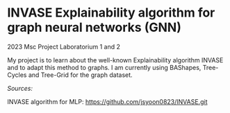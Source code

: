 # INVASE Explainability algorithm for graph neural networks (GNN)

2023  Msc Project Laboratorium 1 and 2

My project is to learn about the well-known Explainability algorithm INVASE and to adapt this method to graphs.
I am currently using BAShapes, Tree-Cycles and Tree-Grid for the graph dataset.

*Sources:*

INVASE algorithm for MLP: https://github.com/jsyoon0823/INVASE.git
